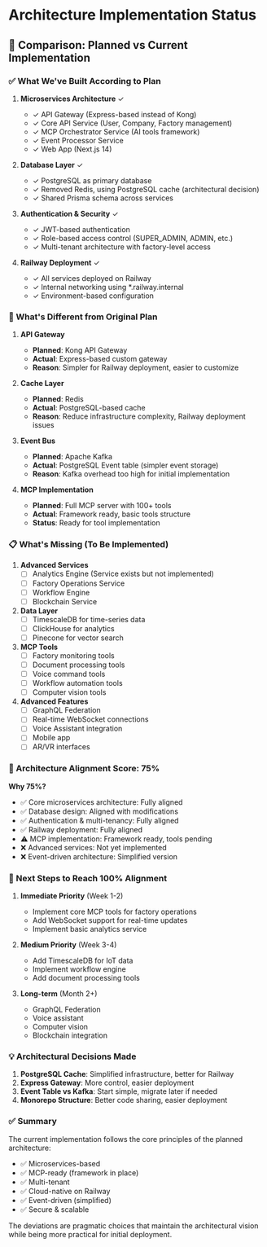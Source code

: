 # Architecture Implementation Status

## 🎯 Comparison: Planned vs Current Implementation

### ✅ What We've Built According to Plan

1. **Microservices Architecture** ✓
   - ✓ API Gateway (Express-based instead of Kong)
   - ✓ Core API Service (User, Company, Factory management)
   - ✓ MCP Orchestrator Service (AI tools framework)
   - ✓ Event Processor Service
   - ✓ Web App (Next.js 14)

2. **Database Layer** ✓
   - ✓ PostgreSQL as primary database
   - ✓ Removed Redis, using PostgreSQL cache (architectural decision)
   - ✓ Shared Prisma schema across services

3. **Authentication & Security** ✓
   - ✓ JWT-based authentication
   - ✓ Role-based access control (SUPER_ADMIN, ADMIN, etc.)
   - ✓ Multi-tenant architecture with factory-level access

4. **Railway Deployment** ✓
   - ✓ All services deployed on Railway
   - ✓ Internal networking using *.railway.internal
   - ✓ Environment-based configuration

### 🚧 What's Different from Original Plan

1. **API Gateway**
   - **Planned**: Kong API Gateway
   - **Actual**: Express-based custom gateway
   - **Reason**: Simpler for Railway deployment, easier to customize

2. **Cache Layer**
   - **Planned**: Redis
   - **Actual**: PostgreSQL-based cache
   - **Reason**: Reduce infrastructure complexity, Railway deployment issues

3. **Event Bus**
   - **Planned**: Apache Kafka
   - **Actual**: PostgreSQL Event table (simpler event storage)
   - **Reason**: Kafka overhead too high for initial implementation

4. **MCP Implementation**
   - **Planned**: Full MCP server with 100+ tools
   - **Actual**: Framework ready, basic tools structure
   - **Status**: Ready for tool implementation

### 📋 What's Missing (To Be Implemented)

1. **Advanced Services**
   - [ ] Analytics Engine (Service exists but not implemented)
   - [ ] Factory Operations Service
   - [ ] Workflow Engine
   - [ ] Blockchain Service

2. **Data Layer**
   - [ ] TimescaleDB for time-series data
   - [ ] ClickHouse for analytics
   - [ ] Pinecone for vector search

3. **MCP Tools**
   - [ ] Factory monitoring tools
   - [ ] Document processing tools
   - [ ] Voice command tools
   - [ ] Workflow automation tools
   - [ ] Computer vision tools

4. **Advanced Features**
   - [ ] GraphQL Federation
   - [ ] Real-time WebSocket connections
   - [ ] Voice Assistant integration
   - [ ] Mobile app
   - [ ] AR/VR interfaces

### 🎯 Architecture Alignment Score: 75%

**Why 75%?**
- ✅ Core microservices architecture: Fully aligned
- ✅ Database design: Aligned with modifications
- ✅ Authentication & multi-tenancy: Fully aligned
- ✅ Railway deployment: Fully aligned
- ⚠️ MCP implementation: Framework ready, tools pending
- ❌ Advanced services: Not yet implemented
- ❌ Event-driven architecture: Simplified version

### 🚀 Next Steps to Reach 100% Alignment

1. **Immediate Priority** (Week 1-2)
   - Implement core MCP tools for factory operations
   - Add WebSocket support for real-time updates
   - Implement basic analytics service

2. **Medium Priority** (Week 3-4)
   - Add TimescaleDB for IoT data
   - Implement workflow engine
   - Add document processing tools

3. **Long-term** (Month 2+)
   - GraphQL Federation
   - Voice assistant
   - Computer vision
   - Blockchain integration

### 💡 Architectural Decisions Made

1. **PostgreSQL Cache**: Simplified infrastructure, better for Railway
2. **Express Gateway**: More control, easier deployment
3. **Event Table vs Kafka**: Start simple, migrate later if needed
4. **Monorepo Structure**: Better code sharing, easier deployment

### ✅ Summary

The current implementation follows the core principles of the planned architecture:
- ✅ Microservices-based
- ✅ MCP-ready (framework in place)
- ✅ Multi-tenant
- ✅ Cloud-native on Railway
- ✅ Event-driven (simplified)
- ✅ Secure & scalable

The deviations are pragmatic choices that maintain the architectural vision while being more practical for initial deployment.